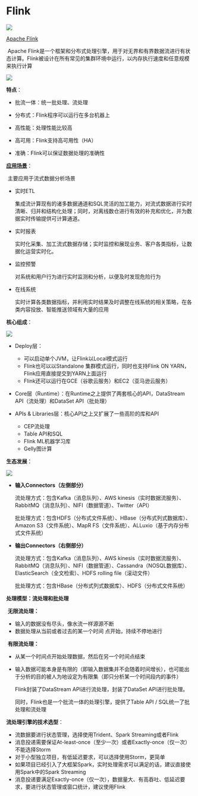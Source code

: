 # Flink

![](https://flink.apache.org/img/flink-header-logo.svg)

[Apache Flink](https://flink.apache.org/zh/)

​	Apache Flink是一个框架和分布式处理引擎，用于对无界和有界数据流进行有状态计算。Flink被设计在所有常见的集群环境中运行，以内存执行速度和任意规模来执行计算

![](https://flink.apache.org/img/flink-home-graphic.png)

**特点**：

* 批流一体：统一批处理、流处理

* 分布式：Flink程序可以运行在多台机器上
* 高性能：处理性能比较高
* 高可用：Flink支持高可用性（HA）
* 准确：Flink可以保证数据处理的准确性

[**应用场景**](https://flink.apache.org/zh/usecases.html)：

​	主要应用于流式数据分析场景

* 实时ETL

  集成流计算现有的诸多数据通道和SQL灵活的加工能力，对流式数据进行实时清晰、归并和结构化处理；同时，对离线数仓进行有效的补充和优化，并为数据实时传输提供可计算通道。

* 实时报表

  实时化采集、加工流式数据存储；实时监控和展现业务、客户各类指标，让数据化运营实时化。

* 监控预警

  对系统和用户行为进行实时监测和分析，以便及时发现危险行为

* 在线系统

  实时计算各类数据指标，并利用实时结果及时调整在线系统的相关策略，在各类内容投放、智能推送领域有大量的应用

  

**核心组成**：

![](https://s2.loli.net/2023/01/27/rUZokgbXvPtKjdp.png)

* Deploy层：

  * 可以启动单个JVM，让Flink以Local模式运行
  * Flink也可以以Standalone 集群模式运行，同时也支持Flink ON YARN，Flink应用直接提交到YARN上面运行
  * Flink还可以运行在GCE（谷歌云服务）和EC2（亚马逊云服务）

* Core层（Runtime）：在Runtime之上提供了两套核心的API，DataStream API（流处理）和DataSet API（批处理）

* APIs & Libraries层：核心API之上又扩展了一些高阶的库和API

  * CEP流处理
  * Table API和SQL
  * Flink ML机器学习库
  * Gelly图计算

  

**生态发展**：

![](https://s2.loli.net/2023/01/27/YURB6AKIrsafLOy.png)

* **输入Connectors（左侧部分）**

  流处理方式：包含Kafka（消息队列）、AWS kinesis（实时数据流服务）、RabbitMQ（消息队列）、NIFI（数据管道）、Twitter（API）

  批处理方式：包含HDFS（分布式文件系统）、HBase（分布式列式数据库）、Amazon S3（文件系统）、MapR FS（文件系统）、ALLuxio（基于内存分布式文件系统）

* **输出Connectors（右侧部分）**

  流处理方式：包含Kafka（消息队列）、AWS kinesis（实时数据流服务）、RabbitMQ（消息队列）、NIFI（数据管道）、Cassandra（NOSQL数据库）、ElasticSearch（全文检索）、HDFS rolling file（滚动文件）

  批处理方式：包含HBase（分布式列式数据库）、HDFS（分布式文件系统）



**处理模型：流处理和批处理**

​    **无限流处理：**

* 输入的数据没有尽头，像水流一样源源不断
* 数据处理从当前或者过去的某一个时间 点开始，持续不停地进行

​    **有限流处理：**

* 从某一个时间点开始处理数据，然后在另一个时间点结束

* 输入数据可能本身是有限的（即输入数据集并不会随着时间增长），也可能出于分析的目的被人为地设定为有限集（即只分析某一个时间段内的事件）

  Flink封装了DataStream API进行流处理，封装了DataSet API进行批处理。

  同时，Flink也是一个批流一体的处理引擎，提供了Table API / SQL统一了批处理和流处理

**流处理引擎的技术选型**：

* 流数据要进行状态管理，选择使用Trident、Spark Streaming或者Flink
* 消息投递需要保证At-least-once（至少一次）或者Exactly-once（仅一次）不能选择Storm
* 对于小型独立项目，有低延迟要求，可以选择使用Storm，更简单
* 如果项目已经引入了大框架Spark，实时处理需求可以满足的话，建议直接使用Spark中的Spark Streaming
* 消息投递要满足Exactly-once（仅一次），数据量大、有高吞吐、低延迟要求，要进行状态管理或窗口统计，建议使用Flink